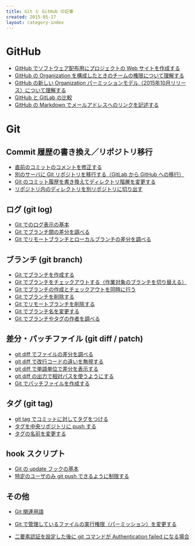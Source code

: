 ```yaml
---
title: Git と GitHub の記事
created: 2015-05-17
layout: category-index
---
```


GitHub
====
* [GitHub でソフトウェア配布用にプロジェクトの Web サイトを作成する](github-project-portal.html)
* [GitHub の Organization を構成したときのチームの権限について理解する](github-team-permission.html)
* [GitHub の新しい Organization パーミッションモデル（2015年10月リリース）について理解する](github-new-organization-permissions.html)
* [GitHub と GitLab の比較](github-vs-gitlab.html)
* [GitHub の Markdown でメールアドレスへのリンクを記述する](email-address-in-markdown.html)


Git
====

Commit 履歴の書き換え／リポジトリ移行
---
* [直前のコミットのコメントを修正する](git-modify-comment.html)
* [別のサーバに Git リポジトリを移行する（GitLab から GitHub への移行）](git-relocate-repository.html)
* [Git のコミット履歴を書き換えてディレクトリ階層を変更する](git-change-dir-hierarchy.html)
* [リポジトリ内のディレクトリを別リポジトリに切り出す](move-dir-to-another-repo.html)

ログ (git log)
----
* [Git でのログ表示の基本](log/basic.html)
* [Git でブランチ間の差分を調べる](git-log-diff-between-branches.html)
* [Git でリモートブランチとローカルブランチの差分を調べる](git-log-diff-remote-and-local.html)

ブランチ (git branch)
----
* [Git でブランチを作成する](create-branch.html)
* [Git でブランチをチェックアウトする（作業対象のブランチを切り替える）](checkout-branch.html)
* [Git でブランチの作成とチェックアウトを同時に行う](create-and-checkout-branch.html)
* [Git でブランチを削除する](delete-branch.html)
* [Git でリモートブランチを削除する](delete-remote-branch.html)
* [Git でブランチ名を変更する](rename-branch.html)
* [Git でブランチやタグの作者を調べる](who-created-branch.html)

差分・パッチファイル (git diff / patch)
----
* [git diff でファイルの差分を調べる](git-diff.html)
* [git diff で改行コードの違いを無視する](diff-ignore-linefeed.html)
* [git diff で単語単位で差分を表示する](diff-words.html)
* [git diff の出力で相対パスを使うようにする](git-diff-relative-path.html)
* [Git でパッチファイルを作成する](git-patch.html)

タグ (git tag)
----
* [git tag でコミットに対してタグをつける](add-tag.html)
* [タグを中央リポジトリに push する](push-tag.html)
* [タグの名前を変更する](rename-tag.html)

hook スクリプト
----
* [Git の update フックの基本](update-hook.html)
* [特定のユーザのみ git push できるように制限する](limit-push-users.html)

その他
----
* [Git 関連用語](git-words.html)
* [Git で管理しているファイルの実行権限（パーミッション）を変更する](file-permission.html)

* [二要素認証を設定した後に git コマンドが Authentication failed になる場合](git-two-factor-auth-error.html)

